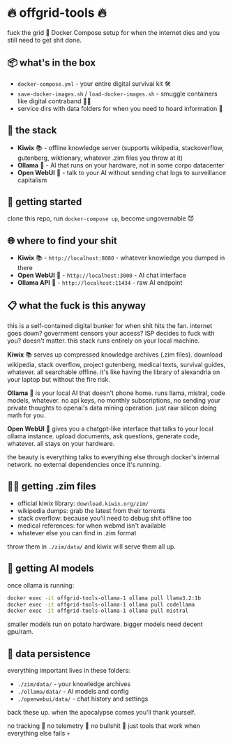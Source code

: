 # 🔥 offgrid-tools 🔥

fuck the grid 🖕 Docker Compose setup for when the internet dies and you still need to get shit done.

## 📦 what's in the box

- `docker-compose.yml` - your entire digital survival kit 🛠️
- `save-docker-images.sh` / `load-docker-images.sh` - smuggle containers like digital contraband 🏴‍☠️
- service dirs with data folders for when you need to hoard information 💾

## 🚀 the stack

- **Kiwix** 📚 - offline knowledge server (supports wikipedia, stackoverflow, gutenberg, wiktionary, whatever .zim files you throw at it)
- **Ollama** 🤖 - AI that runs on your hardware, not in some corpo datacenter
- **Open WebUI** 💬 - talk to your AI without sending chat logs to surveillance capitalism

## 🎯 getting started

clone this repo, run `docker-compose up`, become ungovernable 😈

## 🌐 where to find your shit

- **Kiwix** 📚 - `http://localhost:8080` - whatever knowledge you dumped in there
- **Open WebUI** 💬 - `http://localhost:3000` - AI chat interface  
- **Ollama API** 🤖 - `http://localhost:11434` - raw AI endpoint

## 📋 what the fuck is this anyway

this is a self-contained digital bunker for when shit hits the fan. internet goes down? government censors your access? ISP decides to fuck with you? doesn't matter. this stack runs entirely on your local machine.

**Kiwix** 📚 serves up compressed knowledge archives (.zim files). download wikipedia, stack overflow, project gutenberg, medical texts, survival guides, whatever. all searchable offline. it's like having the library of alexandria on your laptop but without the fire risk.

**Ollama** 🤖 is your local AI that doesn't phone home. runs llama, mistral, code models, whatever. no api keys, no monthly subscriptions, no sending your private thoughts to openai's data mining operation. just raw silicon doing math for you.

**Open WebUI** 💬 gives you a chatgpt-like interface that talks to your local ollama instance. upload documents, ask questions, generate code, whatever. all stays on your hardware.

the beauty is everything talks to everything else through docker's internal network. no external dependencies once it's running. 

## 🏴‍☠️ getting .zim files

- official kiwix library: `download.kiwix.org/zim/`
- wikipedia dumps: grab the latest from their torrents
- stack overflow: because you'll need to debug shit offline too
- medical references: for when webmd isn't available
- whatever else you can find in .zim format

throw them in `./zim/data/` and kiwix will serve them all up.

## 🤖 getting AI models

once ollama is running:
```bash
docker exec -it offgrid-tools-ollama-1 ollama pull llama3.2:1b
docker exec -it offgrid-tools-ollama-1 ollama pull codellama
docker exec -it offgrid-tools-ollama-1 ollama pull mistral
```

smaller models run on potato hardware. bigger models need decent gpu/ram.

## 💾 data persistence

everything important lives in these folders:
- `./zim/data/` - your knowledge archives
- `./ollama/data/` - AI models and config  
- `./openwebui/data/` - chat history and settings

back these up. when the apocalypse comes you'll thank yourself.

no tracking 🚫 no telemetry 🚫 no bullshit 🚫 just tools that work when everything else fails 💀